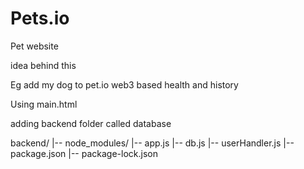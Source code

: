 # Pets.io
Pet website

idea behind this

Eg add my dog to pet.io 
web3 based
health and history



Using main.html 

adding backend folder called database

backend/
|-- node_modules/
|-- app.js
|-- db.js
|-- userHandler.js
|-- package.json
|-- package-lock.json
